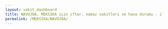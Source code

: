 ```yaml
---
layout: vakit_dashboard
title: NAVOJOA, MEKSIKA için iftar, namaz vakitleri ve hava durumu - ilçe/eyalet seç
permalink: /MEKSIKA/NAVOJOA/
---
```


<script type="text/javascript">
  var GLOBAL_COUNTRY = 'MEKSIKA';
  var GLOBAL_CITY = 'NAVOJOA';
  var GLOBAL_STATE = '';
  var lat = 72;
  var lon = 21;
</script>
